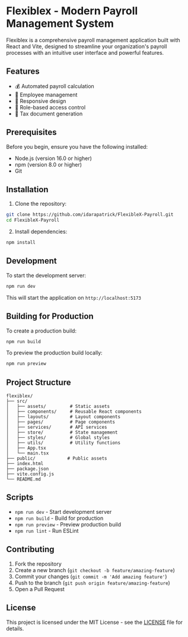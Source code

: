 # Flexiblex - Modern Payroll Management System

Flexiblex is a comprehensive payroll management application built with React and Vite, designed to streamline your organization's payroll processes with an intuitive user interface and powerful features.

## Features

- 💰 Automated payroll calculation
- 👥 Employee management
- 📱 Responsive design
- 🔐 Role-based access control
- 📄 Tax document generation

## Prerequisites

Before you begin, ensure you have the following installed:

- Node.js (version 16.0 or higher)
- npm (version 8.0 or higher)
- Git

## Installation

1. Clone the repository:

```bash
git clone https://github.com/idarapatrick/FlexibleX-Payroll.git
cd FlexibleX-Payroll
```

2. Install dependencies:

```bash
npm install
```

## Development

To start the development server:

```bash
npm run dev
```

This will start the application on `http://localhost:5173`

## Building for Production

To create a production build:

```bash
npm run build
```

To preview the production build locally:

```bash
npm run preview
```

## Project Structure

```
flexiblex/
├── src/
│   ├── assets/         # Static assets
│   ├── components/     # Reusable React components
│   ├── layouts/        # Layout components
│   ├── pages/          # Page components
│   ├── services/       # API services
│   ├── store/          # State management
│   ├── styles/         # Global styles
│   ├── utils/          # Utility functions
│   ├── App.tsx
│   └── main.tsx
├── public/            # Public assets
├── index.html
├── package.json
├── vite.config.js
└── README.md
```

## Scripts

- `npm run dev` - Start development server
- `npm run build` - Build for production
- `npm run preview` - Preview production build
- `npm run lint` - Run ESLint

## Contributing

1. Fork the repository
2. Create a new branch (`git checkout -b feature/amazing-feature`)
3. Commit your changes (`git commit -m 'Add amazing feature'`)
4. Push to the branch (`git push origin feature/amazing-feature`)
5. Open a Pull Request

## License

This project is licensed under the MIT License - see the [LICENSE](LICENSE) file for details.
